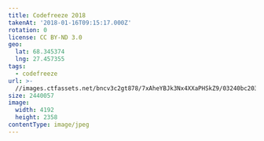 ```yaml
---
title: Codefreeze 2018
takenAt: '2018-01-16T09:15:17.000Z'
rotation: 0
license: CC BY-ND 3.0
geo:
  lat: 68.345374
  lng: 27.457355
tags:
  - codefreeze
url: >-
  //images.ctfassets.net/bncv3c2gt878/7xAheYBJk3Nx4XXaPHSkZ9/03240bc2038e849cd89253eb95fa2bf7/codefreeze-2018_25929234658_o
size: 2440057
image:
  width: 4192
  height: 2358
contentType: image/jpeg
---
```


